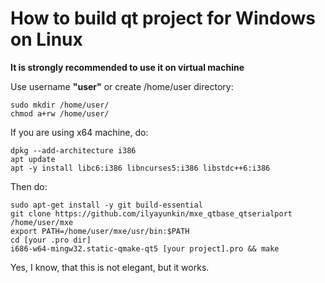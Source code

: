 # How to build qt project for Windows on Linux

**It is strongly recommended to use it on virtual machine**

Use username **"user"** or create /home/user directory:
```
sudo mkdir /home/user/
chmod a+rw /home/user/
```

If you are using x64 machine, do:
```
dpkg --add-architecture i386
apt update
apt -y install libc6:i386 libncurses5:i386 libstdc++6:i386
```

Then do:
```
sudo apt-get install -y git build-essential
git clone https://github.com/ilyayunkin/mxe_qtbase_qtserialport /home/user/mxe
export PATH=/home/user/mxe/usr/bin:$PATH
cd [your .pro dir]
i686-w64-mingw32.static-qmake-qt5 [your project].pro && make
```

Yes, I know, that this is not elegant, but it works.
